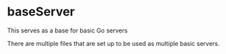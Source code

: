 # baseServer
This serves as a base for basic Go servers

There are multiple files that are set up to be used as multiple basic servers.
